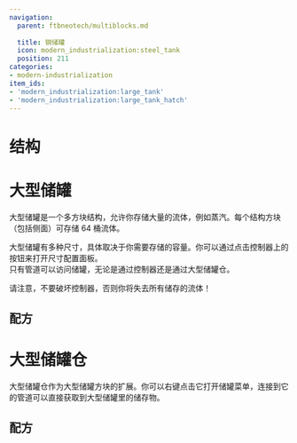 ```yaml
---
navigation:
  parent: ftbneotech/multiblocks.md
  
  title: 钢储罐
  icon: modern_industrialization:steel_tank
  position: 211
categories:
- modern-industrialization
item_ids:
- 'modern_industrialization:large_tank'
- 'modern_industrialization:large_tank_hatch'
---
```

# 结构

<GameScene zoom="4" background="transparent" interactive={true}>
  <ImportStructure src="assets/multiblocks/steel_tank.snbt" />

  <IsometricCamera yaw="45" pitch="30" />
</GameScene>

# 大型储罐

大型储罐是一个多方块结构，允许你存储大量的流体，例如蒸汽。每个结构方块（包括侧面）可存储 64 桶流体。

大型储罐有多种尺寸，具体取决于你需要存储的容量。你可以通过点击控制器上的按钮来打开尺寸配置面板。  
只有管道可以访问储罐，无论是通过控制器还是通过大型储罐仓。

请注意，不要破坏控制器，否则你将失去所有储存的流体！

## 配方
<RecipeFor id="modern_industrialization:large_tank" />



# 大型储罐仓

大型储罐仓作为大型储罐方块的扩展。你可以右键点击它打开储罐菜单，连接到它的管道可以直接获取到大型储罐里的储存物。

## 配方
<RecipeFor id="modern_industrialization:large_tank_hatch" />
